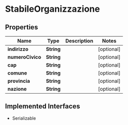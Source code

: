 

# StabileOrganizzazione


## Properties

| Name | Type | Description | Notes |
|------------ | ------------- | ------------- | -------------|
|**indirizzo** | **String** |  |  [optional] |
|**numeroCivico** | **String** |  |  [optional] |
|**cap** | **String** |  |  [optional] |
|**comune** | **String** |  |  [optional] |
|**provincia** | **String** |  |  [optional] |
|**nazione** | **String** |  |  [optional] |


## Implemented Interfaces

* Serializable


